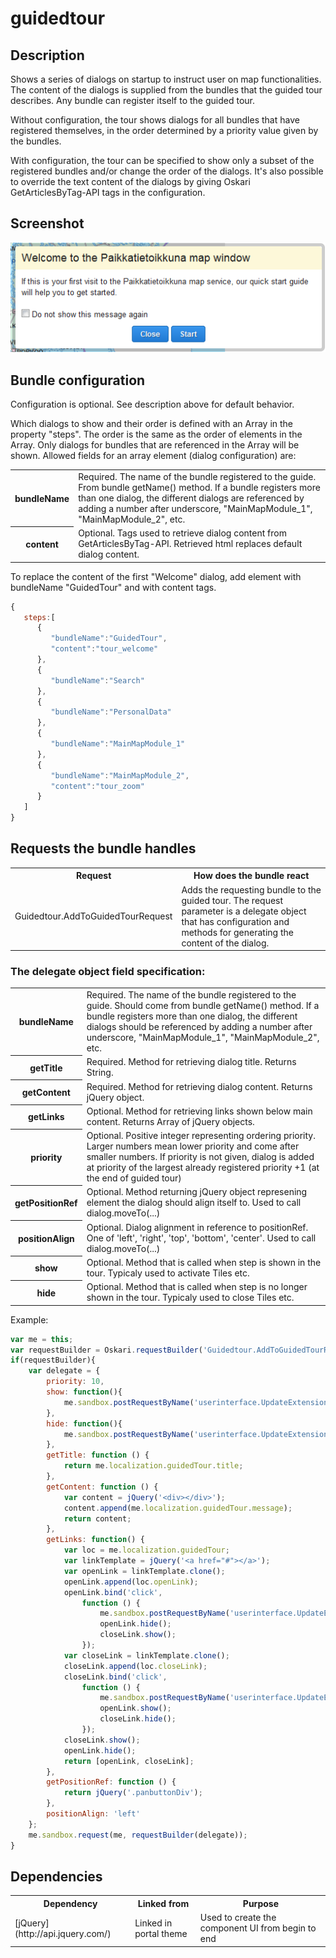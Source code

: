 # guidedtour

## Description

Shows a series of dialogs on startup to instruct user on map functionalities. The content of the dialogs is supplied from the bundles that the guided tour describes. Any bundle can register itself to the guided tour.

Without configuration, the tour shows dialogs for all bundles that have registered themselves, in the order determined by a priority value given by the bundles.

With configuration, the tour can be specified to show only a subset of the registered bundles and/or change the order of the dialogs. It's also possible to override the text content of the dialogs by giving Oskari GetArticlesByTag-API tags in the configuration.

## Screenshot

![screenshot](guidedtour.png)

## Bundle configuration

Configuration is optional. See description above for default behavior.

Which dialogs to show and their order is defined with an Array in the property "steps". The order is the same as the order of elements in the Array. Only dialogs for bundles that are referenced in the Array will be shown. Allowed fields for an array element (dialog configuration) are:

<table class="table">
  <tr>
    <th>bundleName</th><td>Required. The name of the bundle registered to the guide. From bundle getName() method. If a bundle registers more than one dialog, the different dialogs are referenced by adding a number after underscore, "MainMapModule_1", "MainMapModule_2", etc.</td>
  </tr>
  <tr>
    <th>content</th><td>Optional. Tags used to retrieve dialog content from GetArticlesByTag-API. Retrieved html replaces default dialog content.</td>
  </tr>
</table>

To replace the content of the first "Welcome" dialog, add element with bundleName "GuidedTour" and with content tags.


```javascript
{  
   steps:[
      {  
         "bundleName":"GuidedTour",
         "content":"tour_welcome"
      },
      {  
         "bundleName":"Search"
      },
      {  
         "bundleName":"PersonalData"
      },
      {  
         "bundleName":"MainMapModule_1"
      },
      {  
         "bundleName":"MainMapModule_2",
         "content":"tour_zoom"
      }
   ]
}
```


## Requests the bundle handles

<table class="table">
  <tr>
    <th>Request</th><th>How does the bundle react</th>
  </tr>
  <tr>
    <td>Guidedtour.AddToGuidedTourRequest</td><td>Adds the requesting bundle to the guided tour. The request parameter is a delegate object that has configuration and methods for generating the content of the dialog.</td>
  </tr>
</table>

### The delegate object field specification:

<table class="table">
  <tr>
    <th>bundleName</th><td>Required. The name of the bundle registered to the guide. Should come from bundle getName() method. If a bundle registers more than one dialog, the different dialogs should be referenced by adding a number after underscore, "MainMapModule_1", "MainMapModule_2", etc.</td>
  </tr>
  <tr>
    <th>getTitle</th><td>Required. Method for retrieving dialog title. Returns String.</td>
  </tr>
  <tr>
    <th>getContent</th><td>Required. Method for retrieving dialog content. Returns jQuery object.</td>
  </tr>
  <tr>
    <th>getLinks</th><td>Optional. Method for retrieving links shown below main content. Returns Array of jQuery objects.</td>
  </tr>
  <tr>
    <th>priority</th><td>Optional. Positive integer representing ordering priority. Larger numbers mean lower priority and come after smaller numbers. If priority is not given, dialog is added at priority of the largest already registered priority +1 (at the end of guided tour)</td>
  </tr>
  <tr>
    <th>getPositionRef</th><td>Optional. Method returning jQuery object represening element the dialog should align itself to. Used to call dialog.moveTo(...)</td>
  </tr>
  <tr>
    <th>positionAlign</th><td>Optional. Dialog alignment in reference to positionRef. One of 'left', 'right', 'top', 'bottom', 'center'. Used to call dialog.moveTo(...)</td>
  </tr>
  <tr>
    <th>show</th><td>Optional. Method that is called when step is shown in the tour. Typicaly used to activate Tiles etc.</td>
  </tr>
  <tr>
    <th>hide</th><td>Optional. Method that is called when step is no longer shown in the tour. Typicaly used to close Tiles etc.</td>
  </tr>
</table>

Example:

```javascript
var me = this;
var requestBuilder = Oskari.requestBuilder('Guidedtour.AddToGuidedTourRequest');
if(requestBuilder){
    var delegate = {
        priority: 10,
        show: function(){
            me.sandbox.postRequestByName('userinterface.UpdateExtensionRequest', [null, 'attach', 'Search']);
        },
        hide: function(){
            me.sandbox.postRequestByName('userinterface.UpdateExtensionRequest', [null, 'close', 'Search']);
        },
        getTitle: function () {
            return me.localization.guidedTour.title;
        },
        getContent: function () {
            var content = jQuery('<div></div>');
            content.append(me.localization.guidedTour.message);
            return content;
        },
        getLinks: function() {
            var loc = me.localization.guidedTour;
            var linkTemplate = jQuery('<a href="#"></a>');
            var openLink = linkTemplate.clone();
            openLink.append(loc.openLink);
            openLink.bind('click',
                function () {
                    me.sandbox.postRequestByName('userinterface.UpdateExtensionRequest', [null, 'attach', 'Search']);
                    openLink.hide();
                    closeLink.show();
                });
            var closeLink = linkTemplate.clone();
            closeLink.append(loc.closeLink);
            closeLink.bind('click',
                function () {
                    me.sandbox.postRequestByName('userinterface.UpdateExtensionRequest', [null, 'close', 'Search']);
                    openLink.show();
                    closeLink.hide();
                });
            closeLink.show();
            openLink.hide();
            return [openLink, closeLink];
        },
        getPositionRef: function () {
            return jQuery('.panbuttonDiv');
        },
        positionAlign: 'left'
    };
    me.sandbox.request(me, requestBuilder(delegate));
}
```


## Dependencies

<table class="table">
  <tr>
    <th>Dependency</th><th>Linked from</th><th>Purpose</th>
  </tr>
  <tr>
    <td> [jQuery](http://api.jquery.com/) </td>
    <td> Linked in portal theme </td>
    <td> Used to create the component UI from begin to end</td>
  </tr>
</table>
